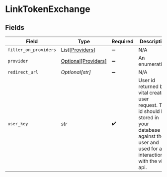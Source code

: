# LinkTokenExchange


## Fields

| Field                                                                                                                                                       | Type                                                                                                                                                        | Required                                                                                                                                                    | Description                                                                                                                                                 |
| ----------------------------------------------------------------------------------------------------------------------------------------------------------- | ----------------------------------------------------------------------------------------------------------------------------------------------------------- | ----------------------------------------------------------------------------------------------------------------------------------------------------------- | ----------------------------------------------------------------------------------------------------------------------------------------------------------- |
| `filter_on_providers`                                                                                                                                       | List[[Providers](../../models/shared/providers.md)]                                                                                                         | :heavy_minus_sign:                                                                                                                                          | N/A                                                                                                                                                         |
| `provider`                                                                                                                                                  | [Optional[Providers]](../../models/shared/providers.md)                                                                                                     | :heavy_minus_sign:                                                                                                                                          | An enumeration.                                                                                                                                             |
| `redirect_url`                                                                                                                                              | *Optional[str]*                                                                                                                                             | :heavy_minus_sign:                                                                                                                                          | N/A                                                                                                                                                         |
| `user_key`                                                                                                                                                  | *str*                                                                                                                                                       | :heavy_check_mark:                                                                                                                                          | User id returned by vital create user request. This id should be stored in your database against the user and used for all interactions with the vital api. |